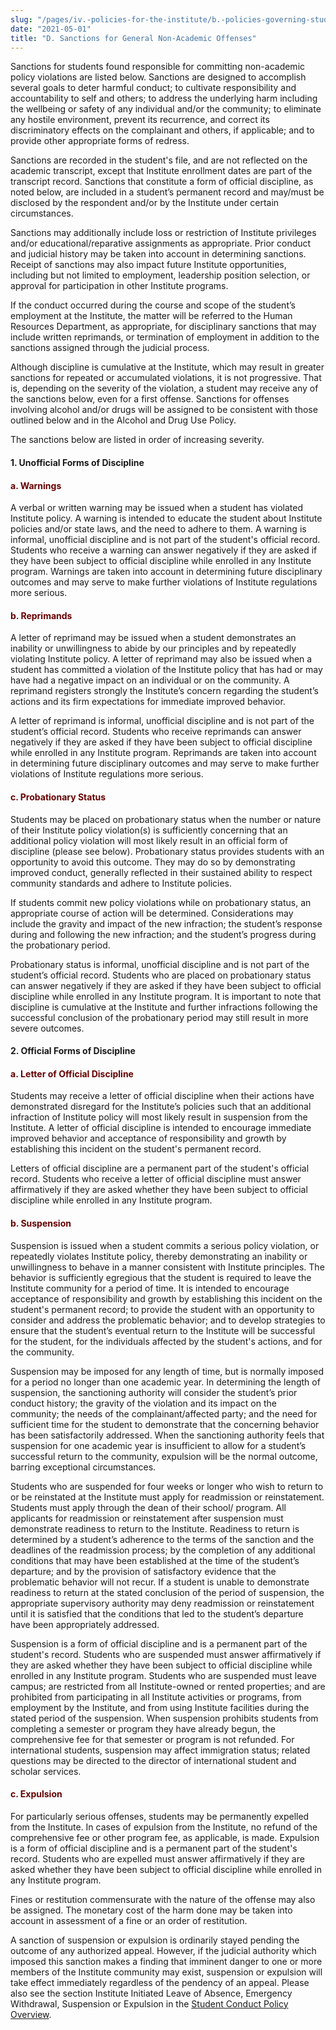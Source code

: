 ```yaml
---
slug: "/pages/iv.-policies-for-the-institute/b.-policies-governing-student-conduct-and-student-organizations/b.-conduct/b.2.d.-student-conduct-disciplinary-process/d.-sanctions-for-general-non-academic-offenses"
date: "2021-05-01"
title: "D. Sanctions for General Non-Academic Offenses"
---
```


Sanctions for students found responsible for committing non-academic policy violations are listed below. Sanctions are designed to accomplish several goals to deter harmful conduct; to cultivate responsibility and accountability to self and others; to address the underlying harm including the wellbeing or safety of any individual and/or the community; to eliminate any hostile environment, prevent its recurrence, and correct its discriminatory effects on the complainant and others, if applicable; and to provide other appropriate forms of redress.

Sanctions are recorded in the student's file, and are not reflected on the academic transcript, except that Institute enrollment dates are part of the transcript record. Sanctions that constitute a form of official discipline, as noted below, are included in a student’s permanent record and may/must be disclosed by the respondent and/or by the Institute under certain circumstances.

Sanctions may additionally include loss or restriction of Institute privileges and/or educational/reparative assignments as appropriate. Prior conduct and judicial history may be taken into account in determining sanctions. Receipt of sanctions may also impact future Institute opportunities, including but not limited to employment, leadership position selection, or approval for participation in other Institute programs.

If the conduct occurred during the course and scope of the student’s employment at the Institute, the matter will be referred to the Human Resources Department, as appropriate, for disciplinary sanctions that may include written reprimands, or termination of employment in addition to the sanctions assigned through the judicial process.

Although discipline is cumulative at the Institute, which may result in greater sanctions for repeated or accumulated violations, it is not progressive. That is, depending on the severity of the violation, a student may receive any of the sanctions below, even for a first offense. Sanctions for offenses involving alcohol and/or drugs will be assigned to be consistent with those outlined below and in the Alcohol and Drug Use Policy.

The sanctions below are listed in order of increasing severity.

#### **1.  Unofficial Forms of Discipline**

#### **<span style="color:#660000">a. Warnings</span>**

A verbal or written warning may be issued when a student has violated Institute policy. A warning is intended to educate the student about Institute policies and/or state laws, and the need to adhere to them. A warning is informal, unofficial discipline and is not part of the student's official record. Students who receive a warning can answer negatively if they are asked if they have been subject to official discipline while enrolled in any Institute program. Warnings are taken into account in determining future disciplinary outcomes and may serve to make further violations of Institute regulations more serious.

#### **<span style="color:#660000">b. Reprimands</span>**

A letter of reprimand may be issued when a student demonstrates an inability or unwillingness to abide by our principles and by repeatedly violating Institute policy. A letter of reprimand may also be issued when a student has committed a violation of the Institute policy that has had or may have had a negative impact on an individual or on the community. A reprimand registers strongly the Institute’s concern regarding the student’s actions and its firm expectations for immediate improved behavior.

A letter of reprimand is informal, unofficial discipline and is not part of the student’s official record. Students who receive reprimands can answer negatively if they are asked if they have been subject to official discipline while enrolled in any Institute program. Reprimands are taken into account in determining future disciplinary outcomes and may serve to make further violations of Institute regulations more serious.

#### **<span style="color:#660000">c. Probationary Status</span>**

Students may be placed on probationary status when the number or nature of their Institute policy violation(s) is sufficiently concerning that an additional policy violation will most likely result in an official form of discipline (please see below). Probationary status provides students with an opportunity to avoid this outcome. They may do so by demonstrating improved conduct, generally reflected in their sustained ability to respect community standards and adhere to Institute policies.

If students commit new policy violations while on probationary status, an appropriate course of action will be determined. Considerations may include the gravity and impact of the new infraction; the student’s response during and following the new infraction; and the student’s progress during the probationary period.

Probationary status is informal, unofficial discipline and is not part of the student’s official record. Students who are placed on probationary status can answer negatively if they are asked if they have been subject to official discipline while enrolled in any Institute program. It is important to note that discipline is cumulative at the Institute and further infractions following the successful conclusion of the probationary period may still result in more severe outcomes.

#### **2\. Official Forms of Discipline**

#### **<span style="color:#660000">a. Letter of Official Discipline</span>**

Students may receive a letter of official discipline when their actions have demonstrated disregard for the Institute’s policies such that an additional infraction of Institute policy will most likely result in suspension from the Institute. A letter of official discipline is intended to encourage immediate improved behavior and acceptance of responsibility and growth by establishing this incident on the student's permanent record.

Letters of official discipline are a permanent part of the student's official record. Students who receive a letter of official discipline must answer affirmatively if they are asked whether they have been subject to official discipline while enrolled in any Institute program.

#### **<span style="color:#660000">b. Suspension</span>**

Suspension is issued when a student commits a serious policy violation, or repeatedly violates Institute policy, thereby demonstrating an inability or unwillingness to behave in a manner consistent with Institute principles. The behavior is sufficiently egregious that the student is required to leave the Institute community for a period of time. It is intended to encourage acceptance of responsibility and growth by establishing this incident on the student's permanent record; to provide the student with an opportunity to consider and address the problematic behavior; and to develop strategies to ensure that the student’s eventual return to the Institute will be successful for the student, for the individuals affected by the student's actions, and for the community.

Suspension may be imposed for any length of time, but is normally imposed for a period no longer than one academic year. In determining the length of suspension, the sanctioning authority will consider the student’s prior conduct history; the gravity of the violation and its impact on the community; the needs of the complainant/affected party; and the need for sufficient time for the student to demonstrate that the concerning behavior has been satisfactorily addressed. When the sanctioning authority feels that suspension for one academic year is insufficient to allow for a student’s successful return to the community, expulsion will be the normal outcome, barring exceptional circumstances.

Students who are suspended for four weeks or longer who wish to return to or be reinstated at the Institute must apply for readmission or reinstatement. Students must apply through the dean of their school/ program. All applicants for readmission or reinstatement after suspension must demonstrate readiness to return to the Institute. Readiness to return is determined by a student’s adherence to the terms of the sanction and the deadlines of the readmission process; by the completion of any additional conditions that may have been established at the time of the student’s departure; and by the provision of satisfactory evidence that the problematic behavior will not recur. If a student is unable to demonstrate readiness to return at the stated conclusion of the period of suspension, the appropriate supervisory authority may deny readmission or reinstatement until it is satisfied that the conditions that led to the student’s departure have been appropriately addressed.

Suspension is a form of official discipline and is a permanent part of the student's record. Students who are suspended must answer affirmatively if they are asked whether they have been subject to official discipline while enrolled in any Institute program. Students who are suspended must leave campus; are restricted from all Institute-owned or rented properties; and are prohibited from participating in all Institute activities or programs, from employment by the Institute, and from using Institute facilities during the stated period of the suspension. When suspension prohibits students from completing a semester or program they have already begun, the comprehensive fee for that semester or program is not refunded. For international students, suspension may affect immigration status; related questions may be directed to the director of international student and scholar services.

#### **<span style="color:#660000">c. Expulsion</span>**

For particularly serious offenses, students may be permanently expelled from the Institute. In cases of expulsion from the Institute, no refund of the comprehensive fee or other program fee, as applicable, is made. Expulsion is a form of official discipline and is a permanent part of the student's record. Students who are expelled must answer affirmatively if they are asked whether they have been subject to official discipline while enrolled in any Institute program.

Fines or restitution commensurate with the nature of the offense may also be assigned. The monetary cost of the harm done may be taken into account in assessment of a fine or an order of restitution.

A sanction of suspension or expulsion is ordinarily stayed pending the outcome of any authorized appeal. However, if the judicial authority which imposed this sanction makes a finding that imminent danger to one or more members of the Institute community may exist, suspension or expulsion will take effect immediately regardless of the pendency of an appeal. Please also see the section Institute Initiated Leave of Absence, Emergency Withdrawal, Suspension or Expulsion in the [Student Conduct Policy Overview](http://www.middlebury.edu/about/handbook/iv.-policies-for-the-institute/b.-policies-governing-student-conduct-and-student-organizations/b.-conduct/b.2.c.-student-conduct-policy-overview).